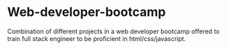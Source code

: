 # Web-developer-bootcamp

Combination of different projects in a web developer bootcamp offered to train full stack engineer to be proficient in html/css/javascript.
